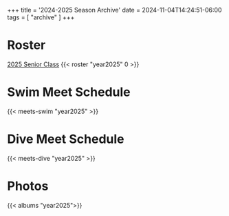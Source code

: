 +++
title = '2024-2025 Season Archive'
date = 2024-11-04T14:24:51-06:00
tags = [ "archive" ]
+++
<!-- insert season recap -->

# Roster
[2025 Senior Class](/roster/seniors2025)
{{< roster "year2025" 0 >}}  

# Swim Meet Schedule 
{{< meets-swim "year2025" >}}  

# Dive Meet Schedule 
{{< meets-dive "year2025" >}}  

<!-- insert photos -->

# Photos
{{< albums "year2025">}}  